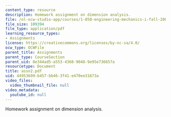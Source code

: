 ```yaml
---
content_type: resource
description: Homework assignment on dimension analysis.
file: /ol-ocw-studio-app/courses/1-050-engineering-mechanics-i-fall-2007/44953699b457bb463f41e470ee31673a_assn2.pdf
file_size: 109394
file_type: application/pdf
learning_resource_types:
- Assignments
license: https://creativecommons.org/licenses/by-nc-sa/4.0/
ocw_type: OCWFile
parent_title: Assignments
parent_type: CourseSection
parent_uid: 8e344ad5-a553-4368-9048-9e95e736657a
resourcetype: Document
title: assn2.pdf
uid: 44953699-b457-bb46-3f41-e470ee31673a
video_files:
  video_thumbnail_file: null
video_metadata:
  youtube_id: null
---
```

Homework assignment on dimension analysis.